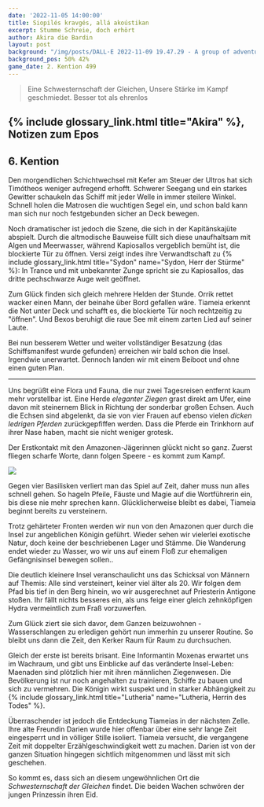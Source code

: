 ```yaml
---
date: '2022-11-05 14:00:00'
title: Siopilés kravgés, allá akoústikan
excerpt: Stumme Schreie, doch erhört
author: Akira die Bardin
layout: post
background: "/img/posts/DALL·E 2022-11-09 19.47.29 - A group of adventurers that just landed on a beach being attacked by basilisks and fierce amazons riding on rhinos, digital art.png"
background_pos: 50% 42%
game_date: 2. Kention 499
---
```


<div class="rhyme">
  <blockquote>
    Eine Schwesternschaft der Gleichen,
    Unsere Stärke im Kampf geschmiedet.
    Besser tot als ehrenlos
  </blockquote>
</div>

## {% include glossary_link.html title="Akira" %}, Notizen zum Epos

## 6. Kention

Den morgendlichen Schichtwechsel mit Kefer am Steuer der Ultros hat sich Timótheos weniger aufregend erhofft. 
Schwerer Seegang und ein starkes Gewitter schaukeln das Schiff mit jeder Welle in immer steilere Winkel.
Schnell holen die Matrosen die wuchtigen Segel ein, und schon bald kann man sich nur noch festgebunden sicher an Deck bewegen.

Noch dramatischer ist jedoch die Szene, die sich in der Kapitänskajüte abspielt. 
Durch die altmodische Bauweise füllt sich diese unaufhaltsam mit Algen und Meerwasser, während Kapiosallos vergeblich bemüht ist, die blockierte Tür zu öffnen.
Versi zeigt indes ihre Verwandtschaft zu {% include glossary_link.html title="Sydon" name="Sydon, Herr der Stürme" %}: In Trance und mit unbekannter Zunge spricht sie zu Kapiosallos, das dritte pechschwarze Auge weit geöffnet.

Zum Glück finden sich gleich mehrere Helden der Stunde.
Orrik rettet wacker einen Mann, der beinahe über Bord gefallen wäre.
Tiameia erkennt die Not unter Deck und schafft es, die blockierte Tür noch rechtzeitig zu "öffnen".
Und Bexos beruhigt die raue See mit einem zarten Lied auf seiner Laute.

Bei nun besserem Wetter und weiter vollständiger Besatzung (das Schiffsmanifest wurde gefunden) erreichen wir bald schon die Insel.
Irgendwie unerwartet.
Dennoch landen wir mit einem Beiboot und ohne einen guten Plan.

---

Uns begrüßt eine Flora und Fauna, die nur zwei Tagesreisen entfernt kaum mehr vorstellbar ist. 
Eine Herde _eleganter Ziegen_ grast direkt am Ufer, eine davon mit steinernem Blick in Richtung der sonderbar großen Echsen.
Auch die Echsen sind abgelenkt, da sie von vier Frauen auf ebenso vielen _dicken ledrigen Pferden_ zurückgepfiffen werden.
Dass die Pferde ein Trinkhorn auf ihrer Nase haben, macht sie nicht weniger grotesk.

Der Erstkontakt mit den Amazonen-Jägerinnen glückt nicht so ganz.
Zuerst fliegen scharfe Worte, dann folgen Speere - es kommt zum Kampf.

<img src="/img/posts/DALL·E 2022-11-09 19.47.29 - A group of adventurers that just landed on a beach being attacked by basilisks and fierce amazons riding on rhinos, digital art.png" class="full-width-dalle">
<style>
@media (min-width: 620px) {
  .post img.full-width-dalle{
    transform: scale(1.5);
    margin: 150px auto;
  }
}
</style>

Gegen vier Basilisken verliert man das Spiel auf Zeit, daher muss nun alles schnell gehen.
So hageln Pfeile, Fäuste und Magie auf die Wortführerin ein, bis diese nie mehr sprechen kann.
Glücklicherweise bleibt es dabei, Tiameia beginnt bereits zu versteinern.

Trotz gehärteter Fronten werden wir nun von den Amazonen quer durch die Insel zur angeblichen Königin geführt.
Wieder sehen wir vielerlei exotische Natur, doch keine der beschriebenen Lager und Stämme.
Die Wanderung endet wieder zu Wasser, wo wir uns auf einem Floß zur ehemaligen Gefängnisinsel bewegen sollen..

Die deutlich kleinere Insel veranschaulicht uns das Schicksal von Männern auf Themis: Alle sind versteinert, keiner viel älter als 20.
Wir folgen dem Pfad bis tief in den Berg hinein, wo wir ausgerechnet auf Priesterin Antigone stoßen.
Ihr fällt nichts besseres ein, als uns feige einer gleich zehnköpfigen Hydra vermeintlich zum Fraß vorzuwerfen.

Zum Glück ziert sie sich davor, dem Ganzen beizuwohnen - Wasserschlangen zu erledigen gehört nun immerhin zu unserer Routine.
So bleibt uns dann die Zeit, den Kerker Raum für Raum zu durchsuchen.

Gleich der erste ist bereits brisant. Eine Informantin Moxenas erwartet uns im Wachraum, und gibt uns Einblicke auf das veränderte Insel-Leben:
Maenaden sind plötzlich hier mit ihren männlichen Ziegenwesen.
Die Bevölkerung ist nur noch angehalten zu trainieren, Schiffe zu bauen und sich zu vermehren.
Die Königin wirkt suspekt und in starker Abhängigkeit zu {% include glossary_link.html title="Lutheria" name="Lutheria, Herrin des Todes" %}.

Überraschender ist jedoch die Entdeckung Tiameias in der nächsten Zelle.
Ihre alte Freundin Darien wurde hier offenbar über eine sehr lange Zeit eingesperrt und in völliger Stille isoliert.
Tiameia versucht, die vergangene Zeit mit doppelter Erzählgeschwindigkeit wett zu machen.
Darien ist von der ganzen Situation hingegen sichtlich mitgenommen und lässt mit sich geschehen.

So kommt es, dass sich an diesem ungewöhnlichen Ort die _Schwesternschaft der Gleichen_ findet. Die beiden Wachen schwören der jungen Prinzessin ihren Eid.
